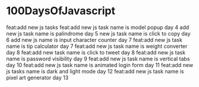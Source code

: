 # 100DaysOfJavascript
feat:add new js tasks
feat:add new js task name is model popup day 4
add new js task name is palindrome day 5
new js task name is click to copy day 6
add new js name is input character counter day 7
feat:add new js task name is tip calculator day 7
feat:add new js task name is weight converter day 8
feat:add new task name is click to tweet day 8
feat:add new js task name is password visibility day 9
feat:add new js task name is vertical tabs day 10
feat:add new js task name is animated login form day 11
feat:add new js tasks name is dark and light mode day 12
feat:add new js task name is pixel art generator day 13

